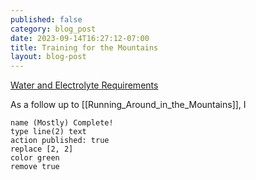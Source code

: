 ```yaml
---
published: false
category: blog_post
date: 2023-09-14T16:27:12-07:00
title: Training for the Mountains
layout: blog-post
---
```

[Water and Electrolyte Requirements](https://ke.army.mil/bordeninstitute/published_volumes/mil_quantitative_physiology/QPchapter07.pdf)

As a follow up to [[Running_Around_in_the_Mountains]], I 


```button
name (Mostly) Complete!
type line(2) text
action published: true
replace [2, 2]
color green
remove true
```
